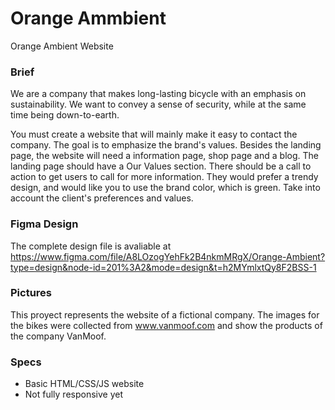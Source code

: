 # Orange Ammbient
Orange Ambient Website

### Brief
We are a company that makes long-lasting bicycle with an emphasis on sustainability.
We want to convey a sense of security, while at the
same time being down-to-earth.

You must create a website that will mainly make it easy to contact the company.
The goal is to emphasize the brand's values. Besides the landing page, the 
website will need a information page, shop page and a blog. The landing page 
should have a Our Values section. There should be a call to action to get users
to call for more information. They would prefer a trendy design, and would like 
you to use the brand color, which is green. Take into account the client's
preferences and values.

### Figma Design
The complete design file is avaliable  at 
https://www.figma.com/file/A8LOzogYehFk2B4nkmMRgX/Orange-Ambient?type=design&node-id=201%3A2&mode=design&t=h2MYmlxtQy8F2BSS-1

### Pictures
This proyect represents the website of a fictional company.
The images for the bikes were collected from www.vanmoof.com
and show the products of the company VanMoof.

### Specs
- Basic HTML/CSS/JS website
- Not fully responsive yet
